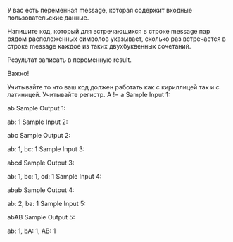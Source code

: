 У вас есть переменная message, которая содержит входные пользовательские данные.

Напишите код, который для встречающихся в строке message пар рядом расположенных символов указывает, сколько раз встречается в строке message каждое из таких двухбуквенных сочетаний.

Результат записать в переменную result.

Важно!

Учитывайте то что ваш код должен работать как с кириллицей так и с латиницей.
Учитывайте регистр. A != a
Sample Input 1:

ab
Sample Output 1:

ab: 1
Sample Input 2:

abc
Sample Output 2:

ab: 1, bc: 1
Sample Input 3:

abcd
Sample Output 3:

ab: 1, bc: 1, cd: 1
Sample Input 4:

abab
Sample Output 4:

ab: 2, ba: 1
Sample Input 5:

abAB
Sample Output 5:

ab: 1, bA: 1, AB: 1